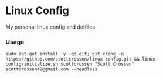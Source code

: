 # Linux Config

My personal linux config and dotfiles

### Usage

```
sudo apt-get install -y -qq git; git clone -q https://github.com/scottcrossen/linux-config.git && linux-config/initialize.sh scottcrossen "Scott Crossen" scottcrossen42@gmail.com --headless
```

